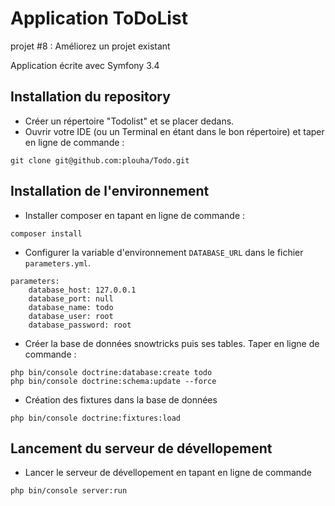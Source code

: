 Application ToDoList
====================

projet #8 : Améliorez un projet existant

Application écrite avec Symfony 3.4


## Installation du repository

- Créer un répertoire "Todolist" et se placer dedans.
- Ouvrir votre IDE (ou un Terminal en étant dans le bon répertoire) et taper en ligne de commande :
```
git clone git@github.com:plouha/Todo.git
```

## Installation de l'environnement

- Installer composer en tapant en ligne de commande :
```
composer install
```
- Configurer la variable d'environnement `DATABASE_URL` dans le fichier `parameters.yml`.
```
parameters:
    database_host: 127.0.0.1
    database_port: null
    database_name: todo
    database_user: root
    database_password: root
```
- Créer la base de données snowtricks puis ses tables. Taper en ligne de commande :
```
php bin/console doctrine:database:create todo
php bin/console doctrine:schema:update --force
```
- Création des fixtures dans la base de données
```
php bin/console doctrine:fixtures:load
```

## Lancement du serveur de dévellopement

- Lancer le serveur de dévellopement en tapant en ligne de commande
```
php bin/console server:run
```
